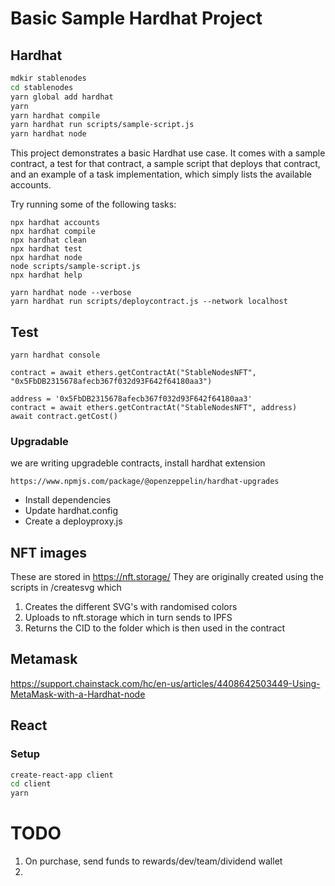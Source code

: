 # Basic Sample Hardhat Project

## Hardhat

```bash
mdkir stablenodes
cd stablenodes
yarn global add hardhat
yarn
yarn hardhat compile
yarn hardhat run scripts/sample-script.js
yarn hardhat node
```

This project demonstrates a basic Hardhat use case. It comes with a sample contract, a test for that contract, a sample script that deploys that contract, and an example of a task implementation, which simply lists the available accounts.

Try running some of the following tasks:

```shell
npx hardhat accounts
npx hardhat compile
npx hardhat clean
npx hardhat test
npx hardhat node
node scripts/sample-script.js
npx hardhat help
```

```shell
yarn hardhat node --verbose
yarn hardhat run scripts/deploycontract.js --network localhost
```

## Test

```shell
yarn hardhat console
```

```console
contract = await ethers.getContractAt("StableNodesNFT", "0x5FbDB2315678afecb367f032d93F642f64180aa3")

address = '0x5FbDB2315678afecb367f032d93F642f64180aa3'
contract = await ethers.getContractAt("StableNodesNFT", address)
await contract.getCost()
```

### Upgradable

we are writing upgradeble contracts, install hardhat extension

```
https://www.npmjs.com/package/@openzeppelin/hardhat-upgrades
```

- Install dependencies
- Update hardhat.config
- Create a deployproxy.js

## NFT images

These are stored in https://nft.storage/
They are originally created using the scripts in /createsvg which

1. Creates the different SVG's with randomised colors
2. Uploads to nft.storage which in turn sends to IPFS
3. Returns the CID to the folder which is then used in the contract

## Metamask

https://support.chainstack.com/hc/en-us/articles/4408642503449-Using-MetaMask-with-a-Hardhat-node

## React

### Setup

```bash
create-react-app client
cd client
yarn
```

# TODO

1. On purchase, send funds to rewards/dev/team/dividend wallet
2.
